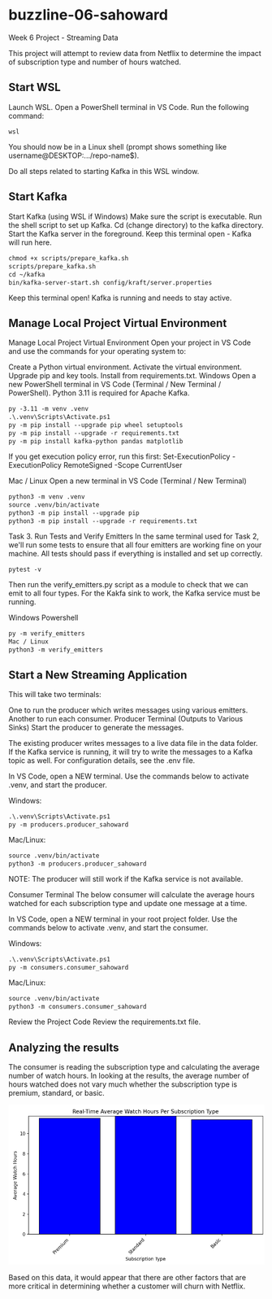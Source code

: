 # buzzline-06-sahoward

Week 6 Project - Streaming Data

This project will attempt to review data from Netflix to determine the impact of subscription type and number of hours watched.

## Start WSL
Launch WSL. Open a PowerShell terminal in VS Code. Run the following command:

```
wsl
```

You should now be in a Linux shell (prompt shows something like username@DESKTOP:.../repo-name$).

Do all steps related to starting Kafka in this WSL window.

## Start Kafka
Start Kafka (using WSL if Windows)
Make sure the script is executable.
Run the shell script to set up Kafka.
Cd (change directory) to the kafka directory.
Start the Kafka server in the foreground. Keep this terminal open - Kafka will run here.

```
chmod +x scripts/prepare_kafka.sh
scripts/prepare_kafka.sh
cd ~/kafka
bin/kafka-server-start.sh config/kraft/server.properties
```
Keep this terminal open! Kafka is running and needs to stay active.

## Manage Local Project Virtual Environment
Manage Local Project Virtual Environment
Open your project in VS Code and use the commands for your operating system to:

Create a Python virtual environment.
Activate the virtual environment.
Upgrade pip and key tools.
Install from requirements.txt.
Windows
Open a new PowerShell terminal in VS Code (Terminal / New Terminal / PowerShell). Python 3.11 is required for Apache Kafka.
```
py -3.11 -m venv .venv
.\.venv\Scripts\Activate.ps1
py -m pip install --upgrade pip wheel setuptools
py -m pip install --upgrade -r requirements.txt
py -m pip install kafka-python pandas matplotlib
```
If you get execution policy error, run this first: Set-ExecutionPolicy -ExecutionPolicy RemoteSigned -Scope CurrentUser

Mac / Linux
Open a new terminal in VS Code (Terminal / New Terminal)

```
python3 -m venv .venv
source .venv/bin/activate
python3 -m pip install --upgrade pip
python3 -m pip install --upgrade -r requirements.txt
```

Task 3. Run Tests and Verify Emitters
In the same terminal used for Task 2, we'll run some tests to ensure that all four emitters are working fine on your machine. All tests should pass if everything is installed and set up correctly.

```
pytest -v
```
Then run the verify_emitters.py script as a module to check that we can emit to all four types. For the Kakfa sink to work, the Kafka service must be running.

Windows Powershell
```
py -m verify_emitters
Mac / Linux
python3 -m verify_emitters
```

## Start a New Streaming Application
This will take two terminals:

One to run the producer which writes messages using various emitters.
Another to run each consumer.
Producer Terminal (Outputs to Various Sinks)
Start the producer to generate the messages.

The existing producer writes messages to a live data file in the data folder. If the Kafka service is running, it will try to write the messages to a Kafka topic as well. For configuration details, see the .env file.

In VS Code, open a NEW terminal. Use the commands below to activate .venv, and start the producer.

Windows:
```
.\.venv\Scripts\Activate.ps1
py -m producers.producer_sahoward
```
Mac/Linux:
```
source .venv/bin/activate
python3 -m producers.producer_sahoward
```
NOTE: The producer will still work if the Kafka service is not available.

Consumer Terminal
The below consumer will calculate the average hours watched for each subscription type and update one message at a time.

In VS Code, open a NEW terminal in your root project folder. Use the commands below to activate .venv, and start the consumer.

Windows:
```
.\.venv\Scripts\Activate.ps1
py -m consumers.consumer_sahoward
```
Mac/Linux:
```
source .venv/bin/activate
python3 -m consumers.consumer_sahoward
```
Review the Project Code
Review the requirements.txt file.

## Analyzing the results

The consumer is reading the subscription type and calculating the average number of watch hours. In looking at the results, the average number of hours watched does not vary much whether the subscription type is premium, standard, or basic.

![caption](images/netflix.png)

Based on this data, it would appear that there are other factors that are more critical in determining whether a customer will churn with Netflix.